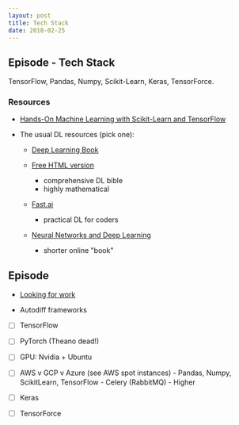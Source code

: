 ```yaml
---
layout: post
title: Tech Stack
date: 2018-02-25
---
```


## Episode - Tech Stack

TensorFlow, Pandas, Numpy, Scikit-Learn, Keras, TensorForce.

### Resources

- [Hands-On Machine Learning with Scikit-Learn and TensorFlow](http://amzn.to/2tVdIXN)

- The usual DL resources (pick one):

	+ [Deep Learning Book](http://amzn.to/2tXgCiT)
	+ [Free HTML version](http://www.deeplearningbook.org)
		* comprehensive DL bible
		* highly mathematical

	+ [Fast.ai](http://course.fast.ai/)
		* practical DL for coders

	+ [Neural Networks and Deep Learning](http://neuralnetworksanddeeplearning.com/)
		* shorter online "book"

## Episode

- [Looking for work](https://www.linkedin.com/in/lefnire/)

- Autodiff frameworks

- [ ] TensorFlow

- [ ] PyTorch (Theano dead!)

- [ ] GPU: Nvidia + Ubuntu

- [ ] AWS v GCP v Azure (see AWS spot instances) - Pandas, Numpy, ScikitLearn, TensorFlow - Celery (RabbitMQ) - Higher

- [ ] Keras

- [ ] TensorForce